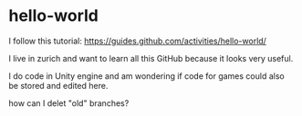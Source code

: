 # hello-world

I follow this tutorial:
https://guides.github.com/activities/hello-world/

I live in zurich and want to learn all this GitHub because it looks very useful.

I do code in Unity engine and am wondering if code for games could also be stored and edited here.

how can I delet "old" branches?
